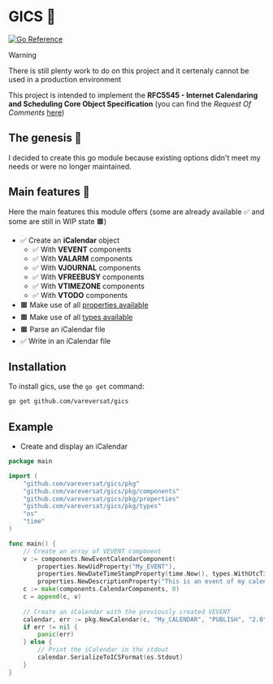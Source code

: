 # GICS 📅

[![Go Reference](https://pkg.go.dev/badge/github.com/vareversat/gics.svg)](https://pkg.go.dev/github.com/vareversat/gics)

> [!WARNING]
> There is still plenty work to do on this project and it certenaly cannot be used in a production environment 

This project is intended to implement the **RFC5545 - Internet Calendaring and Scheduling Core Object Specification** (you can find the *Request Of Comments* [here](https://datatracker.ietf.org/doc/html/rfc5545))

## The genesis 🧠
I decided to create this go module because existing options didn't meet my needs or were no longer maintained.

## Main features 🚀
Here the main features this module offers (some are already available ✅ and some are still in WIP state 🟧)

  - ✅ Create an **iCalendar** object
    - ✅ With **VEVENT** components
    - ✅ With **VALARM** components
    - ✅ With **VJOURNAL** components
    - ✅ With **VFREEBUSY** components
    - ✅ With **VTIMEZONE** components
    - ✅ With **VTODO** components
  - 🟧 Make use of all [properties available](https://datatracker.ietf.org/doc/html/rfc5545#section-3.2)
  - 🟧 Make use of all [types available](https://datatracker.ietf.org/doc/html/rfc5545#section-3.3)
  - 🟧 Parse an iCalendar file
  - ✅ Write in an iCalendar file

## Installation

To install gics, use the `go get` command:

```sh
go get github.com/vareversat/gics
```

## Example 

 - Create and display an iCalendar

```go
package main

import (
	"github.com/vareversat/gics/pkg"
	"github.com/vareversat/gics/pkg/components"
	"github.com/vareversat/gics/pkg/properties"
	"github.com/vareversat/gics/pkg/types"
	"os"
	"time"
)

func main() {
	// Create an array of VEVENT component
	v := components.NewEventCalendarComponent(
		properties.NewUidProperty("My_EVENT"),
		properties.NewDateTimeStampProperty(time.Now(), types.WithUtcTime),
		properties.NewDescriptionProperty("This is an event of my calendar !"))
	c := make(components.CalendarComponents, 0)
	c = append(c, v)
	
	// Create an iCalendar with the previously created VEVENT
	calendar, err := pkg.NewCalendar(c, "My_CALENDAR", "PUBLISH", "2.0")
	if err != nil {
		panic(err)
	} else {
		// Print the iCalendar in the stdout
		calendar.SerializeToICSFormat(os.Stdout)
	}
}
```

